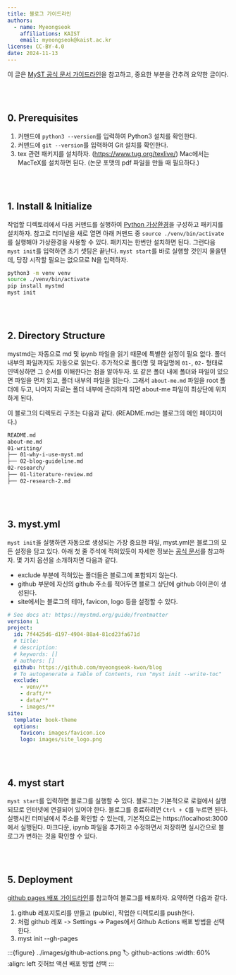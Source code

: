 ```yaml
---
title: 블로그 가이드라인
authors:
  - name: Myeongseok
    affiliations: KAIST
    email: myeongseok@kaist.ac.kr
license: CC-BY-4.0
date: 2024-11-13
---
```


이 글은 [MyST 공식 문서 가이드라인](https://mystmd.org/guide)을 참고하고, 중요한 부분을 간추려 요약한 글이다. 

<br/><br/>

## 0. Prerequisites 

1. 커맨드에 `python3 --version`를 입력하여 Python3 설치를 확인한다.
2. 커맨드에 `git --version`를 입력하여 Git 설치를 확인한다.
3. tex 관련 패키지를 설치하자. (https://www.tug.org/texlive/) Mac에서는 MacTeX를 설치하면 된다. (논문 포맷의 pdf 파일을 만들 때 필요하다.)

<br/><br/>

## 1. Install & Initialize
작업할 디렉토리에서 다음 커맨드를 실행하여 [Python 가상환경](https://docs.python.org/ko/3/library/venv.html)을 구성하고 패키지를 설치하자. 참고로 터미널을 새로 열면 아래 커맨드 중 `source ./venv/bin/activate`를 실행해야 가상환경을 사용할 수 있다. 패키지는 한번만 설치하면 된다. 그런다음 `myst init`를 입력하면 초기 셋팅은 끝난다. `myst start`를 바로 실행할 것인지 물을텐데, 당장 시작할 필요는 없으므로 N을 입력하자.  

```bash
python3 -m venv venv
source ./venv/bin/activate
pip install mystmd
myst init
```


<br/><br/>

## 2. Directory Structure
mystmd는 자동으로 md 및 ipynb 파일을 읽기 때문에 특별한 설정이 필요 없다. 폴더 내부의 파일까지도 자동으로 읽는다. 추가적으로 폴더명 및 파일명에 `01-`, `02-` 형태로 인덱싱하면 그 순서를 이해한다는 점을 알아두자. 또 같은 폴더 내에 폴더와 파일이 있으면 파일을 먼저 읽고, 폴더 내부의 파일을 읽는다. 그래서 `about-me.md` 파일을 root 폴더에 두고, 나머지 자료는 폴더 내부에 관리하게 되면 about-me 파일이 최상단에 위치하게 된다.

이 블로그의 디렉토리 구조는 다음과 같다. (README.md는 블로그의 메인 페이지이다.)

```bash
README.md
about-me.md
01-writing/
├── 01-why-i-use-myst.md
├── 02-blog-guideline.md
02-research/
├── 01-literature-review.md
├── 02-research-2.md
```

<br/><br/>
## 3. myst.yml
`myst init`을 실행하면 자동으로 생성되는 가장 중요한 파일, myst.yml은 블로그의 모든 설정을 담고 있다. 아래 첫 줄 주석에 적혀있듯이 자세한 정보는 [공식 문서](https://mystmd.org/guide/frontmatter)를 참고하자. 몇 가지 옵션을 소개하자면 다음과 같다.
- exclude 부분에 적혀있는 폴더들은 블로그에 포함되지 않는다. 
- github 부분에 자신의 github 주소를 적어두면 블로그 상단에 github 아이콘이 생성된다.
- site에서는 블로그의 테마, favicon, logo 등을 설정할 수 있다.

```yaml
# See docs at: https://mystmd.org/guide/frontmatter
version: 1
project:
  id: 7f4425d6-d197-4904-88a4-81cd23fa671d
  # title:
  # description:
  # keywords: []
  # authors: []
  github: https://github.com/myeongseok-kwon/blog
  # To autogenerate a Table of Contents, run "myst init --write-toc"
  exclude:
    - venv/**
    - draft/**
    - data/**
    - images/**
site:
  template: book-theme
  options:
    favicon: images/favicon.ico
    logo: images/site_logo.png
```

<br/><br/>
## 4. myst start
`myst start`를 입력하면 블로그를 실행할 수 있다. 블로그는 기본적으로 로컬에서 실행되므로 인터넷에 연결되어 있어야 한다. 블로그를 종료하려면 `Ctrl + C`를 누르면 된다. 실행시킨 터미널에서 주소를 확인할 수 있는데, 기본적으로는 https://localhost:3000에서 실행된다. 마크다운, ipynb 파일을 추가하고 수정하면서 저장하면 실시간으로 블로그가 변하는 것을 확인할 수 있다.


<br/><br/>
## 5. Deployment
[github pages 배포 가이드라인](https://mystmd.org/guide/deployment-github-pages)를 참고하여 블로그를 배포하자. 요약하면 다음과 같다.
1. github 레포지토리를 만들고 (public), 작업한 디렉토리를 push한다.
2. [](#github-actions) 처럼 github 레포 -> Settings -> Pages에서 Github Actions 배포 방법을 선택한다.
3. myst init --gh-pages


:::{figure} ../images/github-actions.png
:label: github-actions
:width: 60%
:align: left
깃허브 액션 배포 방법 선택
:::